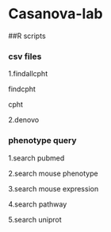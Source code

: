 # Casanova-lab
##R scripts

### csv files
1.findallcpht

  findcpht
  
  cpht
  
2.denovo


### phenotype query
1.search pubmed

2.search mouse phenotype

3.search mouse expression

4.search pathway

5.search uniprot
